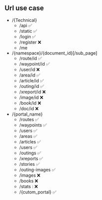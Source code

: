 ## Url use case

* /{Technical}
  * /api :white_check_mark:
  * /static :white_check_mark:
  * /login :white_check_mark:
  * /register :x:
  * /me
* /{namespace}/{document_id}[/sub_page]
  * /route/id :white_check_mark:
  * /waypoint/id :white_check_mark:
  * /user/id :x:
  * /area/id :white_check_mark:
  * /article/id :white_check_mark:
  * /outing/id :white_check_mark:
  * /xreport/id :x:
  * /image/id :x:
  * /book/id :x:
  * /doc/id  :x:
* /{portal_name}
  * /routes :white_check_mark:
  * /waypoints :white_check_mark:
  * /users :white_check_mark:
  * /areas :white_check_mark:
  * /articles :white_check_mark:
  * /users :white_check_mark:
  * /outings :white_check_mark:
  * /xreports :white_check_mark:
  * /stories :white_check_mark:
  * /outing-images :white_check_mark:
  * /images :x:
  * /books :x:
  * /stats : :x:
  * /{cutom_portal} :white_check_mark:
  
